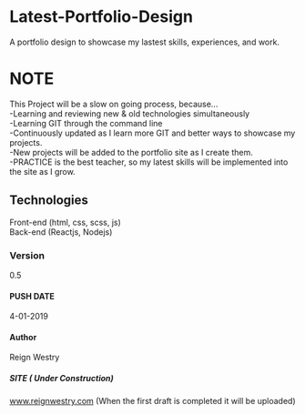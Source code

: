 # Latest-Portfolio-Design
A portfolio design to showcase my lastest skills, experiences, and work.

# NOTE
This Project will be a slow on going process, because...<br> 
    -Learning and reviewing new & old technologies simultaneously<br> 
    -Learning GIT through the command line<br>
    -Continuously updated as I learn more GIT and better ways to showcase my projects.<br>
    -New projects will be added to the portfolio site as I create them.<br>
    -PRACTICE is the best teacher, so my latest skills will be implemented into the site as I grow.<br>

## Technologies
Front-end (html, css, scss, js)<br>
Back-end (Reactjs, Nodejs)<br>


### Version 
0.5

#### PUSH DATE
4-01-2019

#### Author
 Reign Westry

 ##### SITE ( Under Construction)
 www.reignwestry.com
 (When the first draft is completed it will be uploaded)
 

